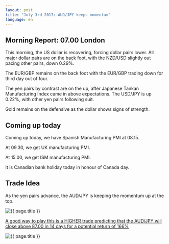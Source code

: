 ```yaml
---
layout: post
title: "July 3rd 2017: AUD/JPY keeps momentum"
language: en
---
```

## Morning Report: 07.00 London

This morning, the US dollar is recovering, forcing dollar pairs lower. All major dollar pairs are on the back foot, with the NZD/USD slightly out pacing other pairs, down 0.29%.

The EUR/GBP remains on the back foot with the EUR/GBP trading down for third day out of four. 

The yen pairs by contrast are on the up, after Japanese Tankan Manufacturing Index came in above expectations. The USD/JPY is up 0.22%, with other yen pairs following suit. 

Gold remains on the defensive as the dollar shows signs of strength. 

## Coming up today

Coming up today, we have Spanish Manufacturing PMI at 08.15. 

At 09.30, we get UK manufacturing PMI. 

At 15.00, we get ISM manufacturing PMI. 

It is Canadian bank holiday today in honour of Canada day.

## Trade Idea

As the yen pairs advance, the AUD/JPY is keeping the momentum up at the top. 

<img class="post-image" src="{{ site.url }}/images/2017-07-03_07-24-31.jpg" alt="{{ page.title }}" title="{{ page.title }}">

<a href="%LINK%%?currency=GBP&market=forex&underlying=frxAUDJPY&formname=higherlower&duration_amount=14&duration_units=d&amount=10&amount_type=payout&expiry_type=duration&barrier=87.00" target="_blank">A good way to play this is a HIGHER trade predicting that the AUD/JPY will close above 87.00 in 14 days for a potential return of 166%</a>

<img class="post-image" src="{{ site.url }}/images/2017-07-03_07-26-18.jpg" alt="{{ page.title }}" title="{{ page.title }}">